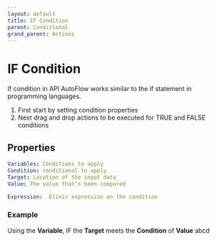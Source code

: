 ```yaml
---
layout: default
title: IF Condition
parent: Conditional
grand_parent: Actions
---
```

# IF Condition
If condition in API AutoFlow works similar to the if statement in programming languages.

1. First start by setting condition properties
2. Next drag and drop actions to be executed for TRUE and FALSE conditions

## Properties
```yaml
Variables: Conditions to apply
Condition: conditional to apply
Target: Location of the input data
Value: The value that’s been compared

Expression:  Elixir expression on the condition
```

### Example
Using the **Variable**, IF the **Target** meets the **Condition** of **Value**
abcd
